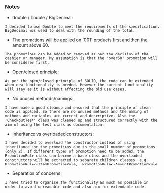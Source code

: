 ### **Notes**

- double / Double / BigDecimal:

```I decided to use Double to meet the requirements of the specification. BigDecimal was used to deal with the rounding of the total. ```


- The promotions will be applied on '001' products first and then the amount above 60.

```The promotions can be added or removed as per the decision of the cashier or manager. My assumption is that the 'over60' promotion will be considered first.```


- Open/closed principle:

``As per the open/closed principle of SOLID, the code can be extended when new functionality is needed. However the current functionality will stay as it is without affecting the old use cases.``

- No unused methods/namings:

``I have made a good cleanup and ensured that the principle of clean code is applied. So there are no unused methods and the naming of methods and variables are correct and descriptive. Also the 'CheckoutTest' class was cleaned up and structured correctly with the aim of using the test class as documentation.``


- Inheritance vs overloaded constructors:

``I have decided to overload the constructor instead of using inheritance for the promotions due to the small number of promotions (only 2). If different types of promotion need to be added, the PromotionRule class can become a base class and the overloaded constructors will be extracted to separate children classes. e.g. PromotionRule<-ItemPromotionRule, 
PromotionRule<-AmountPromotionRule``

- Separation of concerns:

``I have tried to organise the functionality as much as possible in order to avoid unreadable code and also aim for extendable code.``